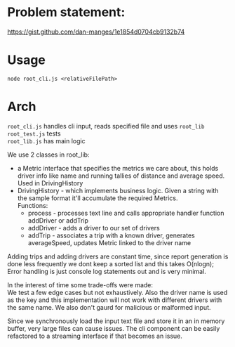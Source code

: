 # Problem statement:
https://gist.github.com/dan-manges/1e1854d0704cb9132b74

# Usage
```
node root_cli.js <relativeFilePath>
```

# Arch
`root_cli.js` handles cli input, reads specified file and uses `root_lib`   
`root_test.js` tests  
`root_lib.js` has main logic  

We use 2 classes in root_lib:  
- a Metric interface that specifies the metrics we care about, this holds driver info like name and running tallies of distance and average speed. Used in DrivingHistory
- DrivingHistory - which implements business logic. Given a string with the sample format it'll accumulate the required Metrics.   
Functions:  
  - process - processes text line and calls appropriate handler function addDriver or addTrip
  - addDriver - adds a driver to our set of drivers
  - addTrip - associates a trip with a known driver, generates averageSpeed, updates Metric linked to the driver name


Adding trips and adding drivers are constant time, since report generation is done less frequently we dont keep a sorted list and this takes O(nlogn);
Error handling is just console log statements out and is very minimal.

In the interest of time some trade-offs were made:  
We test a few edge cases but not exhaustively. Also the driver name is used as the key and this implementation will not work with different drivers with the same name. 
We also don't gaurd for malicious or malformed input.

Since we synchronously load the input text file and store it in an in memory buffer, very large files can cause issues. The cli component can be easily refactored to a streaming interface if that becomes an issue. 
